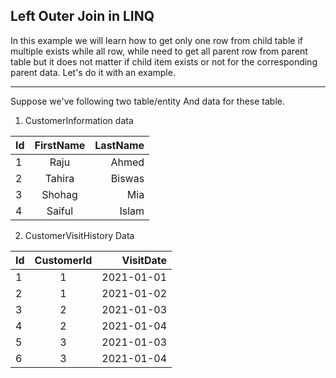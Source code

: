 ## Left Outer Join in LINQ

In this example we will learn how to get only one row from child table if multiple exists while all row, while need to get all parent row from parent table but it does 
not matter if child item exists or not for the corresponding parent data. Let's do it with an example. 

---
Suppose we've following two table/entity And data for these table.
1. CustomerInformation data

| Id            | FirstName     | LastName  |
| ------------- |:-------------:| -----:    |
| 1             | Raju          | Ahmed     |
| 2             | Tahira        | Biswas    |
| 3             | Shohag        | Mia       |
| 4             | Saiful        | Islam     |
 
2. CustomerVisitHistory Data

| Id            | CustomerId    | VisitDate  |
| ------------- |:-------------:| ----------:|
| 1             | 1             | 2021-01-01 |
| 2             | 1             | 2021-01-02 |
| 3             | 2             | 2021-01-03 |
| 4             | 2             | 2021-01-04 |
| 5             | 3             | 2021-01-03 |
| 6             | 3             | 2021-01-04 |
